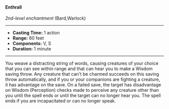 #### Enthrall
*2nd-level enchantment* (Bard,Warlock)
___
- **Casting Time:** 1 action
- **Range:** 60 feet
- **Components:** V, S
- **Duration:** 1 minute
---
You weave a distracting string of words, causing creatures of your choice that you can see within range and that can hear you to make a Wisdom saving throw. Any creature that can't be charmed succeeds on this saving throw automatically, and if you or your companions are fighting a creature, it has advantage on the save. On a failed save, the target has disadvantage on Wisdom (Perception) checks made to perceive any creature other than you until the spell ends or until the target can no longer hear you. The spell ends if you are incapacitated or can no longer speak.